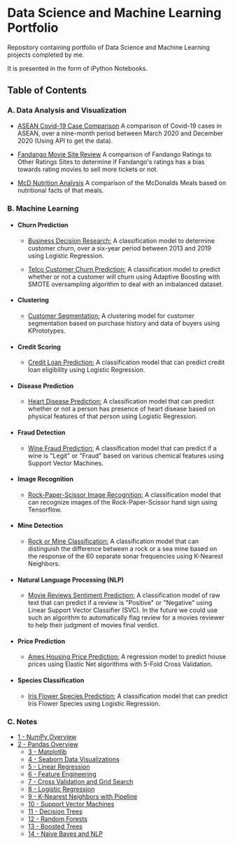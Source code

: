 # **Data Science and Machine Learning Portfolio**
Repository containing portfolio of Data Science and Machine Learning projects completed by me. 

It is presented in the form of iPython Notebooks.

## **Table of Contents**

 ### **A. Data Analysis and Visualization**

- [ASEAN Covid-19 Case Comparison](https://nbviewer.jupyter.org/github/mch-fauzy/Data-Science/blob/main/Data_Analysis_and_Visualization/ASEAN_Covid_19_Case_Comparison_via_API/ASEAN%20Covid-19%20Case%20Comparison_via_API.ipynb) A comparison of Covid-19 cases in ASEAN, over a nine-month period between March 2020 and December 2020 (Using API to get the data).
	
- [Fandango Movie Site Review](https://nbviewer.jupyter.org/github/mch-fauzy/Data-Science/blob/main/Data_Analysis_and_Visualization/Fandango_Movies_Site_Review/Fandango%20Movies%20Site%20Review.ipynb) A comparison of Fandango Ratings to Other Ratings Sites to determine if Fandango's ratings has a bias towards rating movies to sell more tickets or not.
	
- [McD Nutrition Analysis](https://nbviewer.jupyter.org/github/mch-fauzy/Data-Science/blob/main/Data_Analysis_and_Visualization/McD_Nutrition_Analysis/McD_Nutrition_Analysis.ipynb) A comparison of the McDonalds Meals based on nutritional facts of that meals.


 ### **B. Machine Learning**

- #### **Churn Prediction**
	
	- [Business Decision Research:](https://nbviewer.jupyter.org/github/mch-fauzy/Data-Science/blob/main/Machine_Learning/Supervised_Learning/Classification/Business_Decision_Research/Business%20Decision%20Research_Logistic%20Regression.ipynb) A classification model to determine customer churn, over a six-year period between 2013 and 2019 using Logistic Regression.

	- [Telco Customer Churn Prediction:](https://nbviewer.jupyter.org/github/mch-fauzy/Data-Science/blob/main/Machine_Learning/Supervised_Learning/Classification/Telco_Customer_Churn_Prediction/Telco%20Customer%20Churn%20Prediction_AdaBoost%20Oversampling.ipynb) A classification model to predict whether or not a customer will churn using Adaptive Boosting with SMOTE oversampling algorithm to deal with an imbalanced dataset.

- #### **Clustering**
	
	- [Customer Segmentation:](https://nbviewer.jupyter.org/github/mch-fauzy/Data-Science/blob/main/Machine_Learning/Unsupervised_Learning/Clustering/Customer_Segmentation/Customer%20Segmentation_KPrototypes.ipynb) A clustering model for customer segmentation based on purchase history and data of buyers using KPrototypes.

- #### **Credit Scoring**
	
	- [Credit Loan Prediction:](https://nbviewer.jupyter.org/github/mch-fauzy/Data-Science/blob/main/Machine_Learning/Supervised_Learning/Classification/Credit_Loan_Prediction/Credit%20Loan%20Prediction_Logistic%20Regression.ipynb) A classification model that can predict credit loan eligibility using Logistic Regression.

- #### **Disease Prediction**

	- [Heart Disease Prediction:](https://nbviewer.jupyter.org/github/mch-fauzy/Data-Science/blob/main/Machine_Learning/Supervised_Learning/Classification/Heart_Disease_Prediction/Heart%20Disease%20Prediction_Logistic%20Regression.ipynb) A classification model that can predict whether or not a person has presence of heart disease based on physical features of that person using Logistic Regression.

- #### **Fraud Detection**

	- [Wine Fraud Prediction:](https://nbviewer.jupyter.org/github/mch-fauzy/Data-Science/blob/main/Machine_Learning/Supervised_Learning/Classification/Wine_Fraud_Prediction/Wine%20Fraud%20Prediction_SVM.ipynb) A classification model that can predict if a wine is "Legit" or "Fraud" based on various chemical features using Support Vector Machines.

- #### **Image Recognition**
	
	- [Rock-Paper-Scissor Image Recognition:](https://nbviewer.jupyter.org/github/mch-fauzy/Data-Science/blob/main/Machine_Learning/Supervised_Learning/Classification/Rock_Paper_Scissor_Image_Recognition/Rock-Paper-Scissor_Tensorflow.ipynb) A classification model that can recognize images of the Rock-Paper-Scissor hand sign using Tensorflow.

- #### **Mine Detection**

	- [Rock or Mine Classification:](https://nbviewer.jupyter.org/github/mch-fauzy/Data-Science/blob/main/Machine_Learning/Supervised_Learning/Classification/Rock_or_Mine_Classification/Rock%20or%20Mine%20Classification_KNN.ipynb) A classification model that can distinguish the difference between a rock or a sea mine based on the response of the 60 separate sonar frequencies using K-Nearest Neighbors.
		
- #### **Natural Language Processing (NLP)**
	
	- [Movie Reviews Sentiment Prediction:](https://nbviewer.jupyter.org/github/mch-fauzy/Data-Science/blob/main/Machine_Learning/Supervised_Learning/Classification/Movie_Reviews_Sentiment_NLP/Movie%20Reviews%20Sentiment_NLP.ipynb) A classification model of raw text that can predict if a review is "Positive" or "Negative" using Linear Support Vector Classifier (SVC). In the future we could use such an algorithm to automatically flag review for a movies reviewer to help their judgment of movies final verdict.

- #### **Price Prediction**

	- [Ames Housing Price Prediction:](https://nbviewer.jupyter.org/github/mch-fauzy/Data-Science/blob/main/Machine_Learning/Supervised_Learning/Regression/Ames_Housing_Price_Prediction/Ames%20Housing%20Price%20Prediction_Elastic%20Net.ipynb) A regression model to predict house prices using Elastic Net algorithms with 5-Fold Cross Validation.
		
- #### **Species Classification**
	
	- [Iris Flower Species Prediction:](https://nbviewer.jupyter.org/github/mch-fauzy/Data-Science/blob/main/Machine_Learning/Supervised_Learning/Classification/Iris_Flower_Species_Classification/Iris%20Species%20Prediction_Logistic%20Regression.ipynb) A classification model that can predict Iris Flower Species using Logistic Regression.


 ### **C. Notes**
- [1 - NumPy Overview](https://nbviewer.jupyter.org/github/mch-fauzy/Data-Science/blob/main/Data_Science_Notes/1_Numpy/1%20-%20NumPy%20Overview.ipynb)
- [2 - Pandas Overview](https://nbviewer.jupyter.org/github/mch-fauzy/Data-Science/blob/main/Data_Science_Notes/2_Pandas/2%20-%20Pandas%20Overview.ipynb)
	- [3 - Matplotlib](https://nbviewer.jupyter.org/github/mch-fauzy/Data-Science/blob/main/Data_Science_Notes/3_Matplotlib/3%20-%20Matplotlib.ipynb)
	- [4 - Seaborn Data Visualizations](https://nbviewer.jupyter.org/github/mch-fauzy/Data-Science/blob/main/Data_Science_Notes/4_Seaborn_Data_Visualizations/4%20-%20Seaborn%20Data%20Visualizations.ipynb)
	- [5 - Linear Regression](https://nbviewer.jupyter.org/github/mch-fauzy/Data-Science/blob/main/Data_Science_Notes/5_Linear_Regression/5_Linear_Regression.ipynb)
	- [6 - Feature Engineering](https://nbviewer.jupyter.org/github/mch-fauzy/Data-Science/blob/main/Data_Science_Notes/6_Feature_Engineering/6_Feature_Engineering_and_Data_Preparation.ipynb)
	- [7 - Cross Validation and Grid Search](https://nbviewer.jupyter.org/github/mch-fauzy/Data-Science/blob/main/Data_Science_Notes/7_Cross_Validation_and_Grid_Search/7_Cross_Validation_and_Grid_Search.ipynb)
	- [8 - Logistic Regression](https://nbviewer.jupyter.org/github/mch-fauzy/Data-Science/blob/main/Data_Science_Notes/8_Logistic_Regression/8_Logistic_Regression.ipynb)
	- [9 - K-Nearest Neighbors with Pipeline](https://nbviewer.jupyter.org/github/mch-fauzy/Data-Science/blob/main/Data_Science_Notes/9_K_Nearest_Neighbors_with_Pipeline/9_K_Nearest_Neighbors_with_Pipeline.ipynb)
	- [10 - Support Vector Machines](https://nbviewer.jupyter.org/github/mch-fauzy/Data-Science/blob/main/Data_Science_Notes/10_Support_Vector_Machines/10%20-%20Support%20Vector%20Machines.ipynb)
	- [11 - Decision Trees](https://nbviewer.jupyter.org/github/mch-fauzy/Data-Science/blob/main/Data_Science_Notes/11_Decision_Tree/11_Decision_Tree.ipynb)
	- [12 - Random Forests](https://nbviewer.jupyter.org/github/mch-fauzy/Data-Science/blob/main/Data_Science_Notes/12_Random_Forest/12_Random_Forest.ipynb)
	- [13 - Boosted Trees](https://nbviewer.jupyter.org/github/mch-fauzy/Data-Science/blob/main/Data_Science_Notes/13_Boosted_Tree/13_Boosted_Tree.ipynb)
	- [14 - Naive Bayes and NLP](https://nbviewer.jupyter.org/github/mch-fauzy/Data-Science/blob/main/Data_Science_Notes/14_Naive_Bayes_and_NLP/14%20-%20Naive%20Bayes%20and%20Natural%20Language%20Processing.ipynb)
